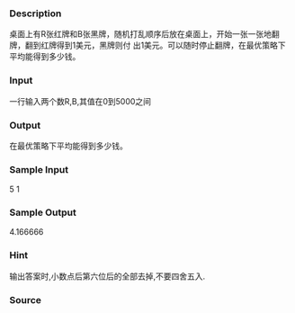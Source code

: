 
### Description
桌面上有R张红牌和B张黑牌，随机打乱顺序后放在桌面上，开始一张一张地翻牌，翻到红牌得到1美元，黑牌则付
出1美元。可以随时停止翻牌，在最优策略下平均能得到多少钱。
### Input
一行输入两个数R,B,其值在0到5000之间
### Output
在最优策略下平均能得到多少钱。
### Sample Input
5 1
### Sample Output
4.166666
### Hint
输出答案时,小数点后第六位后的全部去掉,不要四舍五入.
### Source
